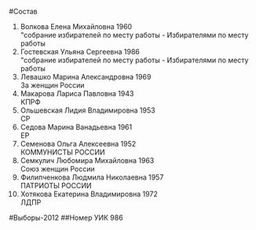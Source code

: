 #Состав
1. Волкова Елена Михайловна 1960   
    "собрание избирателей по месту работы - Избирателями по месту работы
2. Гостевская Ульяна Сергеевна 1986   
    "собрание избирателей по месту работы - Избирателями по месту работы
3. Левашко Марина Александровна 1969   
    За женщин России
4. Макарова Лариса Павловна 1943   
    КПРФ
5. Ольшевская Лидия Владимировна 1953   
    СР
6. Седова Марина Ванадьевна 1961   
    ЕР
7. Семенова Ольга Алексеевна 1952   
    КОММУНИСТЫ РОССИИ
8. Семкулич Любомира Михайловна 1963   
    Союз женщин России
9. Филипченкова Людмила Николаевна 1957   
    ПАТРИОТЫ РОССИИ
10. Хотякова Екатерина Владимировна 1972   
    ЛДПР

#Выборы-2012
##Номер УИК
986